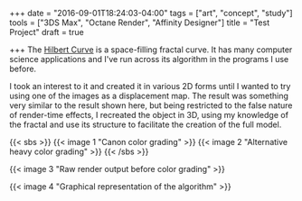 +++
date = "2016-09-01T18:24:03-04:00"
tags = ["art", "concept", "study"]
tools = ["3DS Max", "Octane Render", "Affinity Designer"]
title = "Test Project"
draft = true

+++
The [Hilbert Curve](https://en.wikipedia.org/wiki/Hilbert_curve) is a space-filling fractal curve. It has many computer science applications and I've run across its algorithm in the programs I use before.

I took an interest to it and created it in various 2D forms until I wanted to try using one of the images as a displacement map. The result was something very similar to the result shown here, but being restricted to the false nature of render-time effects, I recreated the object in 3D, using my knowledge of the fractal and use its structure to facilitate the creation of the full model.

{{< sbs >}}
{{< image 1 "Canon color grading" >}}
{{< image 2 "Alternative heavy color grading" >}}
{{< /sbs >}}

{{< image 3 "Raw render output before color grading" >}}

{{< image 4 "Graphical representation of the algorithm" >}}

